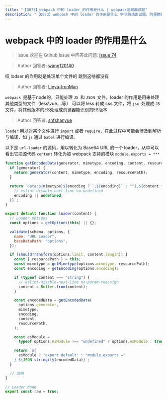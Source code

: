 ```yaml
---
title: "【Q073】webpack 中的 loader 的作用是什么 | webpack高频面试题"
description: "【Q073】webpack 中的 loader 的作用是什么 字节跳动面试题、阿里腾讯面试题、美团小米面试题。"
---
```


# webpack 中的 loader 的作用是什么

> Issue
> 欢迎在 Gtihub Issue 中回答此问题: [Issue 74](https://github.com/shfshanyue/Daily-Question/issues/74)

> Author
> 回答者: [wang120140](https://github.com/wang120140)

哎 lodaer 的作用就是处理单个文件的 跳到这啥都没有

> Author
> 回答者: [Linya-IronMan](https://github.com/Linya-IronMan)

`webpack `是基于node的，只能处理 `JS `和 `JSON `文件，loader 的作用是用来处理其他类型的文件（less\vue....等）
可以将 less 转成 css 文件，将 `jsx `处理成 `JS `文件，将其他版本的ES处理成浏览器能识别的ES版本

> Author
> 回答者: [shfshanyue](https://github.com/shfshanyue)

`loader` 用以对某个文件进行 `import` 或者 `require`，在此过程中可能会涉及到解析与编译，如 `js` 通过 `babel` 进行编译。

以下是 `url-loader` 的源码，用以转化为 Base64 URL 的一个 loader，从中可以看出它把源代码 `content` 转化为被 webpack 支持的模块 `module.exports = ***`

```js
function getEncodedData(generator, mimetype, encoding, content, resourcePath) {
  if (generator) {
    return generator(content, mimetype, encoding, resourcePath);
  }

  return `data:${mimetype}${encoding ? `;${encoding}` : ""},${content.toString(
    // eslint-disable-next-line no-undefined
    encoding || undefined,
  )}`;
}

export default function loader(content) {
  // Loader Options
  const options = getOptions(this) || {};

  validate(schema, options, {
    name: "URL Loader",
    baseDataPath: "options",
  });

  if (shouldTransform(options.limit, content.length)) {
    const { resourcePath } = this;
    const mimetype = getMimetype(options.mimetype, resourcePath);
    const encoding = getEncoding(options.encoding);

    if (typeof content === "string") {
      // eslint-disable-next-line no-param-reassign
      content = Buffer.from(content);
    }

    const encodedData = getEncodedData(
      options.generator,
      mimetype,
      encoding,
      content,
      resourcePath,
    );

    const esModule =
      typeof options.esModule !== "undefined" ? options.esModule : true;

    return `${
      esModule ? "export default" : "module.exports ="
    } ${JSON.stringify(encodedData)}`;
  }

  // 忽略
}

// Loader Mode
export const raw = true;
```
